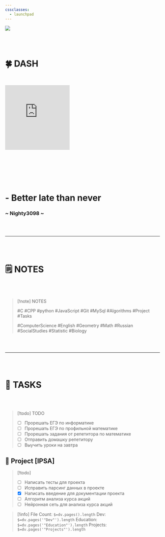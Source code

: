 ```yaml
---
cssclasses:
  - launchpad
---
```


<img src="https://github.com/Nighty3098/MY_NOTES/blob/main/obsidian-banner-2.png?raw=true" class="header_image" />
<br><br><br><br>
<h1 class="main_header">🍀 DASH</h1>
<br><br>

<div class="clock_widget"><iframe  src="https://free.timeanddate.com/clock/i9my1d0d/n375/szw210/szh210/hocfff/hbw0/cf100/hgr0/fav0/fiv0/mqc000/mqs2/mql3/mqw4/mqd70/mhc000/mhs2/mhl3/mhw4/mhd70/mmv0/hhs3/hms3/hsc00f" frameborder="0" width="210" height="210"></iframe></div>

<br><br><br><br><br>
<div class="note_2">
	<h1 class="note"> - Better late than never</h1>
	<h3 class="author">~ Nighty3098 ~</h3>
</div>
<br><br><hr><br><br>
<h1 class="main_header">🗒️ NOTES</h1>
<br><br>

> [!note] NOTES
> 
> #C 
> #CPP 
> #python 
> #JavaScript 
> #Git 
> #MySql 
> #Algorithms 
> #Project 
> #Tasks  
> 
> #ComputerScience
> #English 
> #Geometry 
> #Math 
> #Russian 
> #SocialStudies 
> #Statistic
> #Biology 



<br><br><hr><br><br>
<h1 class="main_header">🚀 TASKS</h1>
<br><br>

> [!todo] TODO
> 
> - [ ] Прорешать ЕГЭ по информатике
> - [ ] Прорешать ЕГЭ по профильной математике
> - [ ] Прорешать задания от репетитора по математике
> - [ ] Отправить домашку репетитору
> - [ ] Выучить уроки на завтра



<h2 class="main_header_2">🚀 Project [IPSA]</h2>

> [!todo]
> - [ ] Написать тесты для проекта
> - [ ] Исправить парсинг данных в проекте
> - [x] Написать введение для документации проекта
> - [ ] Алгоритм анализа курса акций
> - [ ] Нейронная сеть для анализа курса акций






> [!info] 
> File Count: `$=dv.pages().length`
> Dev: `$=dv.pages('"Dev"').length`
> Education: `$=dv.pages('"Education"').length`
> Projects: `$=dv.pages('"Projects"').length`
